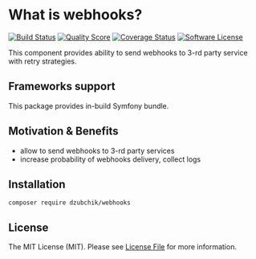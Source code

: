 # What is webhooks? 

[![Build Status][ico-travis]][link-travis]
[![Quality Score][ico-code-quality]][link-code-quality]
[![Coverage Status][ico-scrutinizer]][link-scrutinizer]
[![Software License][ico-license]](LICENSE.md)

This component provides ability to send webhooks to 3-rd party service with retry strategies.

## Frameworks support

This package provides in-build Symfony bundle. 


## Motivation & Benefits

* allow to send webhooks to 3-rd party services
* increase probability of webhooks delivery, collect logs

## Installation
```
composer require dzubchik/webhooks
```

## License

The MIT License (MIT). Please see [License File](LICENSE.md) for more information.

[ico-version]: https://img.shields.io/packagist/v/paymaxi/webhooks.svg?style=flat-square
[ico-license]: https://img.shields.io/badge/license-MIT-brightgreen.svg?style=flat-square
[ico-travis]: https://img.shields.io/travis/paymaxi/webhooks/master.svg?style=flat-square
[ico-scrutinizer]: https://img.shields.io/scrutinizer/coverage/g/paymaxi/webhooks.svg?style=flat-square
[ico-code-quality]: https://img.shields.io/scrutinizer/g/paymaxi/webhooks.svg?style=flat-square

[link-travis]: https://travis-ci.org/paymaxi/webhooks
[link-scrutinizer]: https://scrutinizer-ci.com/g/paymaxi/webhooks/code-structure
[link-code-quality]: https://scrutinizer-ci.com/g/paymaxi/webhooks
[link-author]: https://github.com/dzubchik
[link-contributors]: ../../contributors
